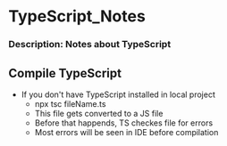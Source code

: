 # TypeScript_Notes

### Description: Notes about TypeScript

## Compile TypeScript

*   If you don't have TypeScript installed in local project
    *   npx tsc fileName.ts
    *   This file gets converted to a JS file
    *   Before that happends, TS checkes file for errors
    *   Most errors will be seen in IDE before compilation
